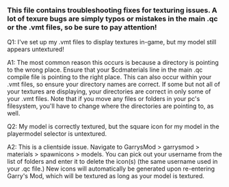 ### This file contains troubleshooting fixes for texturing issues. A lot of texure bugs are simply typos or mistakes in the main .qc or the .vmt files, so be sure to pay attention!

Q1: I've set up my .vmt files to display textures in-game, but my model still appears untextured!

A1: The most common reason this occurs is because a directory is pointing to the wrong place. Ensure that your $cdmaterials line in the main .qc compile file is pointing to the right place. This can also occur within your .vmt files, so ensure your directory names are correct. If some but not all of your textures are displaying, your directories are correct in only some of your .vmt files. Note that if you move any files or folders in your pc's filesystem, you'll have to change where the directories are pointing to, as well.

Q2: My model is correctly textured, but the square icon for my model in the playermodel selector is untextured.

A2: This is a clientside issue. Navigate to GarrysMod > garrysmod > materials > spawnicons > models. You can pick out your username from the list of folders and enter it to delete the icon(s) (the same username used in your .qc file.) New icons will automatically be generated upon re-entering Garry's Mod, which will be textured as long as your model is textured.
